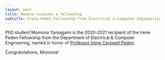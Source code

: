 ```yaml
---
layout: post
title: Momona receives a fellowship
subtitle: Irene Peden Fellowship from Electrical & Computer Engineering
---
```


PhD student Momona Yamagami is the 2020-2021 recipient of the Irene Peden Fellowship from the Department of Electrical & Computer Engineering, named in honor of [Professor Irene Carswell Peden](https://en.wikipedia.org/wiki/Irene_C._Peden).

Congratulations, Momona!


